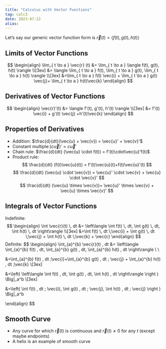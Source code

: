 ```yaml
---
title: "Calculus with Vector Functions"
tag: calc3
date: 2023-07-22
alias:
---
```


Let’s say our generic vector function form is $\vec{r} (t) = \langle f(t), g(t), h(t) \rangle$ 

## Limits of Vector Functions
$$
\begin{align}
\lim_{ t \to a } \vec{r} (t) &= \lim_{ t \to a } \langle f(t), g(t), h(t) \rangle \\[3ex]
&= \langle \lim_{ t \to a } f(t), \lim_{ t \to a } g(t), \lim_{ t \to a } h(t) \rangle \\[3ex]
&=\lim_{ t \to a } f(t) \vec{i} + \lim_{ t \to a } g(t) \vec{j}+ \lim_{ t \to a } h(t)\vec{k}
\end{align}
$$


## Derivatives of Vector Functions 
$$
\begin{align}
\vec{r}'(t) &= \langle f'(t), g'(t), h'(t) \rangle \\[3ex]
&= f'(t) \vec{i} + g'(t) \vec{j} +h'(t)\vec{k}
\end{align}
$$
## Properties of Derivatives
- Addition: $\frac{d}{dt}(\vec{u} + \vec{v}) = \vec{u}' + \vec{v}'$
- Constant multiple:$(c\vec{u})'=c\vec{u}'$
- Chain rule: $\frac{d}{dt} (\vec{u} \cdot f(t)) = f'(t)\cdot\vec{u}'f(t)$
- Product rule:
$$
\frac{d}{dt} (f(t)\vec{u}(t)) = f'(t)\vec{u}(t)+f(t)\vec{u}'(t)
$$
$$
\frac{d}{dt} (\vec{u} \cdot \vec{v}) = \vec{u}' \cdot \vec{v} + \vec{u} \cdot \vec{v}'
$$
$$
\frac{d}{dt} (\vec{u} \times \vec{v})= \vec{u}' \times \vec{v} + \vec{u} \times \vec{v}'
$$
## Integrals of Vector Functions

Indefinite:
$$
\begin{align}
\int \vec{r}(t) \, dt &= \left\langle  \int f(t) \, dt,  \int g(t) \, dt, \int h(t) \, dt   \right\rangle \\[3ex]
&=\int f(t) \, dt  \;\vec{i} + \int g(t) \, dt \;\vec{j} + \int h(t) \, dt \;\vec{k} + \vec{c}  
\end{align}
$$
Definite:
$$
\begin{align}
\int_{a}^{b} \vec{r}(t) \, dt &= \left\langle  \int_{a}^{b} f(t) \, dt, \int_{a}^{b} g(t) \, dt, \int_{a}^{b} h(t) \, dt       \right\rangle   \\ \\

&=\int_{a}^{b} f(t) \, dt \;\vec{i}+\int_{a}^{b} g(t) \, dt \; \vec{j} + \int_{a}^{b} h(t) \, dt \;\vec{k} \\[3ex]

&=\left( \left\langle  \int f(t) \, dt, \int g(t) \, dt, \int h(t) \, dt    \right\rangle  \right ) \Big|_a^b  \\[3ex]

&=\left(   \int f(t) \, dt \; \vec{i}, \int g(t) \, dt \; \vec{j}, \int h(t)  \, dt  \; \vec{j}    \right ) \Big|_a^b

\end{align}
$$
## Smooth Curve
- Any curve for which $\vec{r}(t)$ is continuous and $\vec{r}(t)\neq 0$ for any $t$ (except maybe endpoints)
- A helix is an example of smooth curve